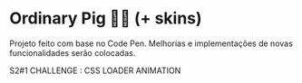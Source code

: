 # Ordinary Pig  🌈🐷 (+ skins)

Projeto feito com base no Code Pen. Melhorias e implementações de novas funcionalidades serão colocadas. 

S2#1 CHALLENGE : CSS LOADER ANIMATION
